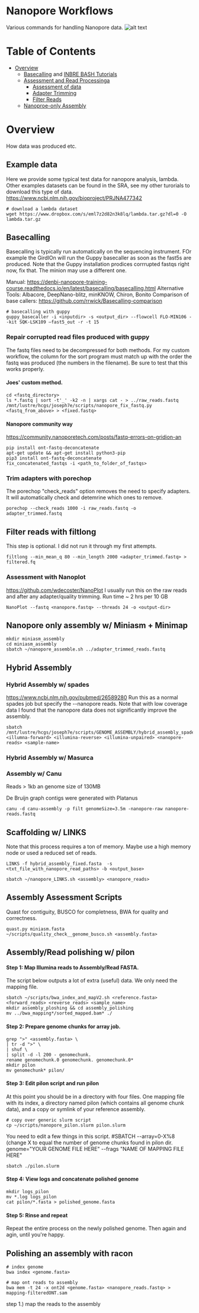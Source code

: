 # Nanopore Workflows
Various commands for handling Nanopore data.
![alt text](sequencing-animated.gif)


# Table of Contents
* [Overview](https://github.com/Joseph7e/Nanopore-Workflow#Overview)  
    * [Basecalling](https://github.com/Joseph7e/HCGS-BASH-tutorial) and [INBRE BASH Tutorials](https://geiselmed.dartmouth.edu/nhinbre/bioinformatics-modules/)  
    * [Assessment and Read Processinga](https://github.com/Joseph7e/Nanopore-Workflow#Assessing-and-filtering-Nanopore-Data)  
       * [Assessment of data](https://github.com/Joseph7e/Nanopore-Workflow#Accessing-and-filtering-Nanopore-Data)  
       * [Adapter Trimming](https://github.com/Joseph7e/Nanopore-Workflow#Trim-adapters-with-porechop) 
       * [Filter Reads](https://github.com/Joseph7e/Nanopore-Workflow#Accessing-and-filtering-Nanopore-Data)  
    * [Nanoproe-only Assembly](https://github.com/Joseph7e/Nanopore-Workflow#Assessing-and-filtering-Nanopore-Data)  


# Overview

How data was produced etc.

## Example data
 Here we provide some typical test data for nanopore analysis, lambda. Other examples datasets can be found in the SRA, see my other turorials to download this type of data.
  https://www.ncbi.nlm.nih.gov/bioproject/PRJNA477342
  
 
 ```
 # download a lambda dataset
 wget https://www.dropbox.com/s/eml7z2d82n3k8lq/lambda.tar.gz?dl=0 -O lambda.tar.gz
```


## Basecalling

Basecalling is typically run automatically on the sequencing instrument. FOr example the GirdIOn will run the Guppy basecaller as soon as the fast5s are produced. Note that the Guppy installation prodices corrrupted fastqs right now, fix that. The minion may use a different one. 
  
  
Manual: https://denbi-nanopore-training-course.readthedocs.io/en/latest/basecalling/basecalling.html
Alternative Tools: Albacore, DeepNano-blitz, minKNOW, Chiron, Bonito
Comparison of base callers: https://github.com/rrwick/Basecalling-comparison

```
# basecalling with guppy
guppy_basecaller -i <inputdir> -s <output_dir> --flowcell FLO-MIN106 --kit SQK-LSK109 –fast5_out -r -t 15
```


### Repair corrupted read files produced with guppy


The fastq files need to be decompressed for both methods. For my custom workflow, the column for the sort program must match up with the order the fastq was produced (the numbers in the filename). Be sure to test that this works properly.

#### Joes' custom method.
```
cd <fastq_directory>
ls *.fastq | sort -t'_' -k2 -n | xargs cat - > ../raw_reads.fastq
/mnt/lustre/hcgs/joseph7e/scripts/nanopore_fix_fastq.py <fastq_from_above> > <fixed.fastq>
```

#### Nanopore community way
https://community.nanoporetech.com/posts/fastq-errors-on-gridion-an
```
pip install ont-fastq-deconcatenate
apt-get update && apt-get install python3-pip
pip3 install ont-fastq-deconcatenate
fix_concatenated_fastqs -i <path_to_folder_of_fastqs>
```

### Trim adapters with porechop
The porechop "check_reads" option removes the need to specify adapters. It will automatically check and detemrine which ones to remove.
```
porechop --check_reads 1000 -i raw_reads.fastq -o adapter_trimmed.fastq
```

## Filter reads with filtlong
This step is optional. I did not run it through my first attempts. 
```
filtlong --min_mean_q 80 --min_length 2000 <adapter_trimmed.fastq> > filtered.fq
```

### Assessment with Nanoplot
https://github.com/wdecoster/NanoPlot
I usually run this on the raw reads and after any adapter/quality trimming. Run time ~ 2 hrs per 10 GB
```
NanoPlot --fastq <nanopore.fastq> --threads 24 -o <output-dir>
```
## Nanopore only assembly w/ Miniasm + Minimap
```
mkdir miniasm_assembly
cd miniasm_assembly
sbatch ~/nanopore_assemble.sh ../adapter_trimmed_reads.fastq
```
## Hybrid Assembly

### Hybrid Assembly w/ spades
https://www.ncbi.nlm.nih.gov/pubmed/26589280
Run this as a normal spades job but specify the --nanopore reads. Note that with low coverage data I found that the nanopore data does not significantly improve the assembly.
```
sbatch /mnt/lustre/hcgs/joseph7e/scripts/GENOME_ASSEMBLY/hybrid_assembly_spades.sh <illumna-forward> <illumina-reverse> <illumina-unpaired> <nanopore-reads> <sample-name>
```
### Hybrid Assembly w/ Masurca



### Assembly w/ Canu
Reads > 1kb an genome size of 130MB

De Bruijn graph contigs were generated with Platanus

```
canu -d canu-assembly -p filt genomeSize=3.5m -nanopore-raw nanopore-reads.fastq

```



## Scaffolding w/ LINKS
Note that this process requires a ton of memory. Maybe use a high memory node or used a reduced set of reads.
```
LINKS -f hybrid_assembly_fixed.fasta  -s <txt_file_with_nanopore_read_paths> -b <output_base>
```
```
sbatch ~/nanopore_LINKS.sh <assembly> <nanopore_reads>
```
## Assembly Assessment Scripts
Quast for contiguity, BUSCO for completness, BWA for quality and correctness.
```
quast.py miniasm.fasta
~/scripts/quality_check__genome_busco.sh <assembly.fasta>
```


## Assembly/Read polishing w/ pilon
#### Step 1: Map Illumina reads to Assembly/Read FASTA.
The script below outputs a lot of extra (useful) data. We only need the mapping file.
```
sbatch ~/scripts/bwa_index_and_mapV2.sh <reference.fasta> <forward_reads> <reverse_reads> <sample_name>
mkdir assembly_ploshing && cd assembly_polishing
mv ../bwa_mapping*/sorted_mapped.bam* ./
```

#### Step 2: Prepare genome chunks for array job.
```
grep ">" <assembly.fasta> \
| tr -d ">" \
| shuf \
| split -d -l 200 - genomechunk.
rename genomechunk.0 genomechunk. genomechunk.0*
mkdir pilon
mv genomechunk* pilon/
```

#### Step 3: Edit pilon script and run pilon
At this point you should be in a directory with four files. One mapping file with its index, a directory named pilon (which contains all genome chunk data), and a copy or symlink of your reference assembly.
```
# copy over generic slurm script
cp ~/scripts/nanopore_pilon.slurm pilon.slurm
```
You need to edit a few things in this script.
#SBATCH --array=0-X%8 (change X to equal the number of genome chunks found in pilon dir.
genome="YOUR GENOME FILE HERE"
--frags "NAME OF MAPPING FILE HERE"

```
sbatch ./pilon.slurm
```

#### Step 4: View logs and concatenate polished genome
```
mkdir logs_pilon
mv *.log logs_pilon
cat pilon/*.fasta > polished_genome.fasta
```

#### Step 5: Rinse and repeat
Repeat the entire process on the newly polished genome. Then again and agin, until you're happy.


## Polishing an assembly with racon

```
# index genome
bwa index <genome.fasta>

# map ont reads to assembly
bwa mem -t 24 -x ont2d <genome.fasta> <nanopore_reads.fastq> > mapping-filteredONT.sam
```

step 1.) map the reads to the assembly

